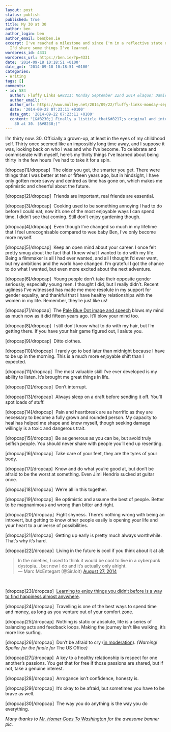 ```yaml
---
layout: post
status: publish
published: true
title: My 30 at 30
author: ben
author_login: ben
author_email: ben@ben.ie
excerpt: I've reached a milestone and since I'm in a reflective state of mind I thought
  I'd share some things I've learned.
wordpress_id: 4331
wordpress_url: https://ben.ie/?p=4331
date: '2014-09-18 10:18:51 +0100'
date_gmt: '2014-09-18 10:18:51 +0100'
categories:
- Writing
tags: []
comments:
- id: 584
  author: Fluffy Links &#8211; Monday September 22nd 2014 &laquo; Damien Mulley
  author_email: ''
  author_url: https://www.mulley.net/2014/09/22/fluffy-links-monday-september-22nd-2014/
  date: '2014-09-22 07:23:11 +0100'
  date_gmt: '2014-09-22 07:23:11 +0100'
  content: "[&#8230;] Finally a listicle that&#8217;s original and interesting. Ben&#8217;s
    30 at 30. [&#8230;]"
---
```

<p>I’m thirty now. 30. Officially a grown-up, at least in the eyes of my childhood self. Thirty once seemed like an impossibly long time away, and I suppose it was, looking back on who I was and who I’ve become. To celebrate and commiserate with myself, here’s my thirty things I’ve learned about being thirty in the few hours I’ve had to take it for a spin.</p>
<p>[dropcap]1[/dropcap]  The older you get, the smarter you get. There were things that I was better at ten or fifteen years ago, but in hindsight, I have only gotten more savvy and centred as time has gone on, which makes me optimistic and cheerful about the future.</p>
<p>[dropcap]2[/dropcap]  Friends are important, real friends are essential.</p>
<p>[dropcap]3[/dropcap]  Cooking used to be something annoying I had to do before I could eat, now it’s one of the most enjoyable ways I can spend time. I didn’t see that coming. Still don’t enjoy gardening though.</p>
<p>[dropcap]4[/dropcap]  Even though I’ve changed so much in my lifetime that I feel unrecognisable compared to wee baby Ben, I’ve only become more myself.</p>
<p>[dropcap]5[/dropcap]  Keep an open mind about your career. I once felt pretty smug about the fact that I knew what I wanted to do with my life. Being a filmmaker is all I had ever wanted, and all I thought I’d ever want, but my ambitions and the world have changed. I’m grateful I got the chance to do what I wanted, but even more excited about the next adventure.</p>
<p>[dropcap]6[/dropcap]  Young people don’t take their opposite gender seriously, especially young men. I thought I did, but I really didn’t. Recent ugliness I’ve witnessed has made me more resolute in my support for gender equality, and thankful that I have healthy relationships with the women in my life. Remember, they’re just like us!</p>
<p>[dropcap]7[/dropcap]  The <a href="https://en.wikipedia.org/wiki/Pale_Blue_Dot#Reflections_by_Sagan" target="_blank">Pale Blue Dot image and speech</a> blows my mind as much now as it did fifteen years ago. It’ll blow your mind too.</p>
<p>[dropcap]8[/dropcap]  I still don’t know what to do with my hair, but I’m getting there. If you have your hair game figured out, I salute you.</p>
<p>[dropcap]9[/dropcap]  Ditto clothes.</p>
<p>[dropcap]10[/dropcap]  I rarely go to bed later than midnight because I have to be up in the morning. This is a much more enjoyable shift than I expected.</p>
<p>[dropcap]11[/dropcap]  The most valuable skill I’ve ever developed is my ability to listen. It’s brought me great things in life.</p>
<p>[dropcap]12[/dropcap]  Don’t interrupt.</p>
<p>[dropcap]13[/dropcap]  Always sleep on a draft before sending it off. You’ll spot loads of stuff.</p>
<p>[dropcap]14[/dropcap]  Pain and heartbreak are as horrific as they are necessary to become a fully grown and rounded person. My capacity to heal has helped me shape and know myself, though seeking damage willingly is a toxic and dangerous trait.</p>
<p>[dropcap]15[/dropcap]  Be as generous as you can be, but avoid truly selfish people. You should never share with people you’ll end up resenting.</p>
<p>[dropcap]16[/dropcap]  Take care of your feet, they are the tyres of your body.</p>
<p>[dropcap]17[/dropcap]  Know and do what you’re good at, but don’t be afraid to be the worst at something. Even Jimi Hendrix sucked at guitar once.</p>
<p>[dropcap]18[/dropcap]  We’re all in this together.</p>
<p>[dropcap]19[/dropcap]  Be optimistic and assume the best of people. Better to be magnanimous and wrong than bitter and right.</p>
<p>[dropcap]20[/dropcap]  Fight shyness. There’s nothing wrong with being an introvert, but getting to know other people easily is opening your life and your heart to a universe of possibilities.</p>
<p>[dropcap]21[/dropcap]  Getting up early is pretty much always worthwhile. That’s why it’s hard.</p>
<p>[dropcap]22[/dropcap]  Living in the future is cool if you think about it at all:</p>
<blockquote class="twitter-tweet" lang="en"><p>In the nineties, I used to think it would be cool to live in a cyberpunk dystopia… but now I do and it’s actually only alright.<br />
— Marc McEntegart (@SirJolt) <a href="https://twitter.com/SirJolt/status/504568291097341952" target="_blank">August 27, 2014</a></p></blockquote>
<p>&nbsp;</p>
<p>[dropcap]23[/dropcap]  <a href="https://justinmcelroy.wordpress.com/2013/11/08/what-it-has-taken-me-33-years-to-learn/" target="_blank">Learning to enjoy things you didn’t before is a way to find happiness almost anywhere</a>.</p>
<p>[dropcap]24[/dropcap]  Travelling is one of the best ways to spend time and money, as long as you venture out of your comfort zone.</p>
<p>[dropcap]25[/dropcap]  Nothing is static or absolute, life is a series of balancing acts and feedback loops. Making the journey isn't like walking, it’s more like surfing.</p>
<p>[dropcap]26[/dropcap]  Don’t be afraid to cry (<a href="https://www.youtube.com/watch?v=7Ks_wf1O0mA" target="_blank">in moderation</a>). <i>(Warning! Spoiler for the finale for </i>The US Office<i>)</i></p>
<p>[dropcap]27[/dropcap]  A key to a healthy relationship is respect for one another’s passions. You get that for free if those passions are shared, but if not, take a genuine interest.</p>
<p>[dropcap]28[/dropcap]  Arrogance isn’t confidence, honesty is.</p>
<p>[dropcap]29[/dropcap]  It’s okay to be afraid, but sometimes you have to be brave as well.</p>
<p>[dropcap]30[/dropcap]  The way you do anything is the way you do everything.</p>
<p><em>Many thanks to <a href="https://www.mrhomergoestowashington.com/about/" target="_blank">Mr. Homer Goes To Washington</a> for the awesome banner pic.</em></p>
